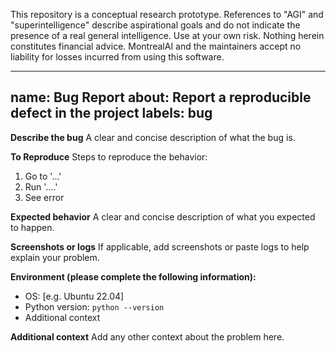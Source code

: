 This repository is a conceptual research prototype. References to "AGI" and "superintelligence" describe aspirational goals and do not indicate the presence of a real general intelligence. Use at your own risk. Nothing herein constitutes financial advice. MontrealAI and the maintainers accept no liability for losses incurred from using this software.

---
name: Bug Report
about: Report a reproducible defect in the project
labels: bug
---

**Describe the bug**
A clear and concise description of what the bug is.

**To Reproduce**
Steps to reproduce the behavior:
1. Go to '...'
2. Run '....'
3. See error

**Expected behavior**
A clear and concise description of what you expected to happen.

**Screenshots or logs**
If applicable, add screenshots or paste logs to help explain your problem.

**Environment (please complete the following information):**
- OS: [e.g. Ubuntu 22.04]
- Python version: `python --version`
- Additional context

**Additional context**
Add any other context about the problem here.
